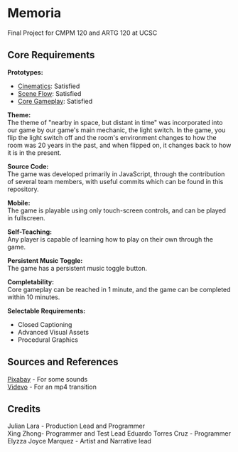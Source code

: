 # Memoria
Final Project for CMPM 120 and ARTG 120 at UCSC

## Core Requirements
**Prototypes:**  
- [Cinematics](https://juicebox7.github.io/Memoria/prototypes/cinematics/cinematics-1.html): Satisfied  
- [Scene Flow](https://juicebox7.github.io/Memoria/prototypes/scene-flow/scene-flow-1.html): Satisfied  
- [Core Gameplay](https://juicebox7.github.io/Memoria/prototypes/core-gameplay/core-gameplay-1.html): Satisfied  
  
**Theme:**  
The theme of "nearby in space, but distant in time" was incorporated into our game by our game's main mechanic, the light switch. In the game, you flip the light switch off and the room's environment changes to how the room was 20 years in the past, and when flipped on, it changes back to how it is in the present.  
  
**Source Code:**  
The game was developed primarily in JavaScript, through the contribution of several team members, with useful commits which can be found in this repository.  
  
**Mobile:**  
The game is playable using only touch-screen controls, and can be played in fullscreen.  
  
**Self-Teaching:**  
Any player is capable of learning how to play on their own through the game.  
  
**Persistent Music Toggle:**  
The game has a persistent music toggle button.  
  
**Completability:**  
Core gameplay can be reached in 1 minute, and the game can be completed within 10 minutes.  
  
**Selectable Requirements:**  
- Closed Captioning  
- Advanced Visual Assets  
- Procedural Graphics

## Sources and References
[Pixabay](https://pixabay.com/) - For some sounds  
[Videvo](https://www.videvo.net/video/light-leak-transition-02/548267/) - For an mp4 transition  

## Credits
Julian Lara - Production Lead and Programmer  
Xing Zhong- Programmer  and Test Lead
Eduardo Torres Cruz - Programmer  
Elyzza Joyce Marquez - Artist and Narrative lead